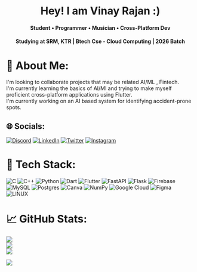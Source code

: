  <h1 align="center"> Hey! I am Vinay Rajan :)</h1>
 <h4 align="center">  Student • Programmer • Musician • Cross-Platform Dev </h4>
 <h4 align="center">  Studying at SRM, KTR | Btech Cse - Cloud Computing | 2026 Batch </h4>

# 💫 About Me:

I'm looking to collaborate projects that may be related AI/ML , Fintech.<br>I'm currently learning the basics of AI/Ml and trying to make myself proficient cross-platform applications using Flutter.<br>I'm currently working on an AI based system for identifying accident-prone spots.

## 🌐 Socials:

[![Discord](https://img.shields.io/badge/Discord-%237289DA.svg?logo=discord&logoColor=white)](https://discord.com/users/709417842256248943) [![LinkedIn](https://img.shields.io/badge/LinkedIn-%230077B5.svg?logo=linkedin&logoColor=white)](https://linkedin.com/in/https://www.linkedin.com/in/vinay-rajan-s-b63248250) [![Twitter](https://img.shields.io/badge/Twitter-%231DA1F2.svg?logo=Twitter&logoColor=white)](https://twitter.com/https://twitter.com/VinayRajanS) [![Instagram](https://img.shields.io/badge/Instagram-%23E4405F.svg?logo=Instagram&logoColor=white)](https://instagram.com/https://www.instagram.com/vin.ay._._)

# 🐧 Tech Stack:

![C](https://img.shields.io/badge/c-%2300599C.svg?style=flat&logo=c&logoColor=white) ![C++](https://img.shields.io/badge/c++-%2300599C.svg?style=flat&logo=c%2B%2B&logoColor=white) ![Python](https://img.shields.io/badge/python-3670A0?style=flat&logo=python&logoColor=ffdd54) ![Dart](https://img.shields.io/badge/dart-%230175C2.svg?style=flat&logo=dart&logoColor=white) ![Flutter](https://img.shields.io/badge/Flutter-%2302569B.svg?style=flat&logo=Flutter&logoColor=white) ![FastAPI](https://img.shields.io/badge/FastAPI-005571?style=flat&logo=fastapi) ![Flask](https://img.shields.io/badge/flask-%23000.svg?style=flat&logo=flask&logoColor=white) ![Firebase](https://img.shields.io/badge/firebase-%23039BE5.svg?style=flat&logo=firebase) ![MySQL](https://img.shields.io/badge/mysql-%2300f.svg?style=flat&logo=mysql&logoColor=white) ![Postgres](https://img.shields.io/badge/postgres-%23316192.svg?style=flat&logo=postgresql&logoColor=white) ![Canva](https://img.shields.io/badge/Canva-%2300C4CC.svg?style=flat&logo=Canva&logoColor=white) ![NumPy](https://img.shields.io/badge/numpy-%23013243.svg?style=flat&logo=numpy&logoColor=white) ![Google Cloud](https://img.shields.io/badge/Google%20Cloud-%234285F4.svg?style=flat&logo=google-cloud&logoColor=white) ![Figma](https://img.shields.io/badge/figma-%23F24E1E.svg?style=flat&logo=figma&logoColor=white) ![LINUX](https://img.shields.io/badge/Linux-FCC624?style=flat&logo=linux&logoColor=black)

# 📈 GitHub Stats:
![](https://github-readme-stats.vercel.app/api?username=vinay-04&theme=nightowl&hide_border=true&include_all_commits=true&count_private=true)<br/>
![](https://github-readme-streak-stats.herokuapp.com/?user=vinay-04&theme=nightowl&hide_border=true)<br/>
![](https://github-readme-stats.vercel.app/api/top-langs/?username=vinay-04&theme=nightowl&hide_border=true&include_all_commits=true&count_private=true&layout=compact)

![](https://komarev.com/ghpvc/?username=vinay-04&color=blueviolet)
